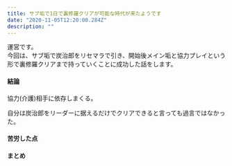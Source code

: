 ```yaml
---
title: サブ垢で1日で裏修羅クリアが可能な時代が来たようです
date: "2020-11-05T12:20:00.284Z"
description: ""
---
```


運営です。  
今回は、サブ垢で炭治郎をリセマラで引き、開始後メイン垢と協力プレイという形で裏修羅クリアまで持っていくことに成功した話をします。

#### 結論
協力(介護)相手に依存しまくる。

自分は炭治郎をリーダーに据えるだけでクリアできると言っても過言ではなかった。

#### 苦労した点
#### まとめ
